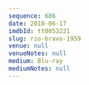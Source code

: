 ```yaml
---
sequence: 686
date: 2018-06-17
imdbId: tt0053221
slug: rio-bravo-1959
venue: null
venueNotes: null
medium: Blu-ray
mediumNotes: null
---
```

